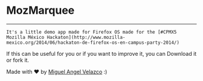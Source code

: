 # MozMarquee

* * *

    It's a little demo app made for Firefox OS made for the [#CPMX5 Mozilla México Hackaton](http://www.mozilla-mexico.org/2014/06/hackaton-de-firefox-os-en-campus-party-2014/)

If this can be useful for you or if you want to improve it, you can Download it or fork it.

Made with ♥ by [Miguel Angel Velazco](https://twitter.com/VelazcoMtz) :)

